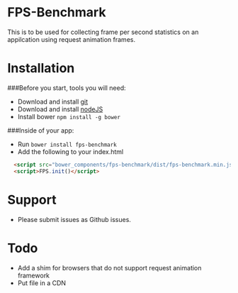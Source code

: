 # FPS-Benchmark

This is to be used for collecting frame per second statistics on an appilcation using request animation frames.
 
# Installation

###Before you start, tools you will need:

* Download and install [git](http://git-scm.com/downloads)
* Download and install [nodeJS](http://nodejs.org/download/)
* Install bower `npm install -g bower`

###Inside of your app:

* Run `bower install fps-benchmark`
* Add the following to your index.html

```html
  <script src="bower_components/fps-benchmark/dist/fps-benchmark.min.js"></script>
  <script>FPS.init()</script>
```

# Support
* Please submit issues as Github issues.  

# Todo
* Add a shim for browsers that do not support request animation framework
* Put file in a CDN

